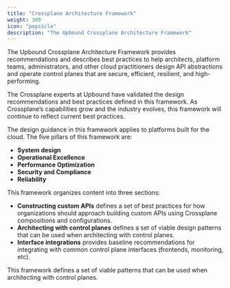 ```yaml
---
title: "Crossplane Architecture Framework"
weight: 300
icon: "popsicle"
description: "The Upbound Crossplane Architecture Framework"
---
```


The Upbound Crossplane Architecture Framework provides recommendations and describes best practices to help architects, platform teams, administrators, and other cloud practitioners design API abstractions and operate control planes that are secure, efficient, resilient, and high-performing.

The Crossplane experts at Upbound have validated the design recommendations and best practices defined in this framework. As Crossplane’s capabilities grow and the industry evolves, this framework will continue to reflect current best practices. 

The design guidance in this framework applies to platforms built for the cloud. The five pillars of this framework are:

- **System design**
- **Operational Excellence**
- **Performance Optimization**
- **Security and Compliance**
- **Reliability**

This framework organizes content into three sections:

- **Constructing custom APIs** defines a set of best practices for how organizations should approach building custom APIs using Crossplane compositions and configurations.
- **Architecting with control planes** defines a set of viable design patterns that can be used when architecting with control planes.
- **Interface integrations** provides baseline recommendations for integrating with common control plane interfaces (frontends, monitoring, etc).  


This framework defines a set of viable patterns that can be used when architecting with control planes. 
